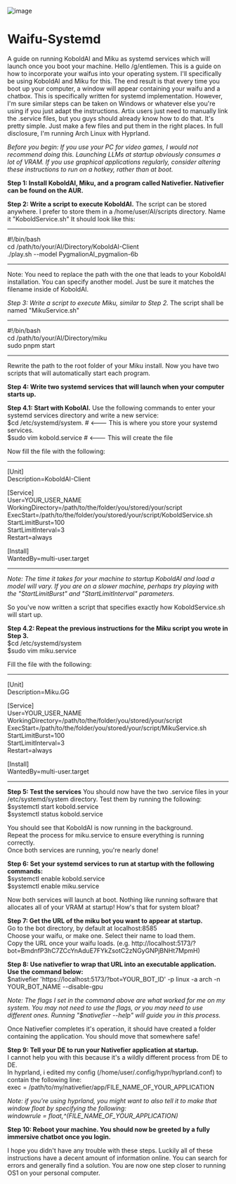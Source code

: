 ![image](https://user-images.githubusercontent.com/130673701/231786373-47783685-e7ea-4efa-a1b8-f096f9fac6f2.png)

# Waifu-Systemd
A guide on running KoboldAI and Miku as systemd services which will launch once you boot your machine.
Hello /g/entlemen. This is a guide on how to incorporate your waifus into your operating system. I'll specifically be using KoboldAI and Miku for this. The end result is that every time you boot up your computer, a window will appear containing your waifu and a chatbox. This is specifically written for systemd implementation. However, I'm sure similar steps can be taken on Windows or whatever else you're using if you just adapt the instructions. Artix users just need to manually link the .service files, but you guys should already know how to do that. It's pretty simple. Just make a few files and put them in the right places. In full disclosure, I'm running Arch Linux with Hyprland. 

*Before you begin: If you use your PC for video games, I would not recommend doing this. Launching LLMs at startup obviously consumes a lot of VRAM. If you use graphical applications regularly, consider altering these instructions to run on a hotkey, rather than at boot.*

**Step 1: Install KoboldAI, Miku, and a program called Nativefier. Nativefier can be found on the AUR.**

**Step 2: Write a script to execute KoboldAI.**
The script can be stored anywhere. I prefer to store them in a /home/user/AI/scripts directory. Name it "KoboldService.sh" It should look like this:
_______________________________________
#!/bin/bash  
cd /path/to/your/AI/Directory/KoboldAI-Client  
./play.sh --model PygmalionAI_pygmalion-6b  
_______________________________________

Note: You need to replace the path with the one that leads to your KoboldAI installation. You can specify another model. Just be sure it matches the filename inside of KoboldAI.

*Step 3: Write a script to execute Miku, similar to Step 2.*
The script shall be named "MikuService.sh"
_______________________________________
#!/bin/bash  
cd /path/to/your/AI/Directory/miku  
sudo pnpm start  
_______________________________________

Rewrite the path to the root folder of your Miku install.
Now you have two scripts that will automatically start each program.

**Step 4: Write two systemd services that will launch when your computer starts up.**
  
**Step 4.1: Start with KobolAI.**
Use the following commands to enter your systemd services directory and write a new service:  
$cd /etc/systemd/system. # <--- This is where you store your systemd services.  
$sudo vim kobold.service # <--- This will create the file  

Now fill the file with the following:
____________________________________
[Unit]  
Description=KoboldAI-Client  

[Service]  
User=YOUR_USER_NAME  
WorkingDirectory=/path/to/the/folder/you/stored/your/script  
ExecStart=/path/to/the/folder/you/stored/your/script/KoboldService.sh  
StartLimitBurst=100  
StartLimitInterval=3  
Restart=always  

[Install]  
WantedBy=multi-user.target  
_________________________________ 
*Note: The time it takes for your machine to startup KoboldAI and load a model will vary. If you are on a slower machine, perhaps try playing with the "StartLimitBurst" and "StartLimitInterval" parameters.*   
  
So you've now written a script that specifies exactly how KoboldService.sh will start up.   

**Step 4.2: Repeat the previous instructions for the Miku script you wrote in Step 3.**  
$cd /etc/systemd/system  
$sudo vim miku.service  
 
Fill the file with the following:
_________________________________
[Unit]  
Description=Miku.GG  

[Service]  
User=YOUR_USER_NAME  
WorkingDirectory=/path/to/the/folder/you/stored/your/script  
ExecStart=/path/to/the/folder/you/stored/your/script/MikuService.sh  
StartLimitBurst=100  
StartLimitInterval=3  
Restart=always  

[Install]  
WantedBy=multi-user.target  
_____________________________

**Step 5: Test the services**
You should now have the two .service files in your /etc/systemd/system directory. Test them by running the following:  
$systemctl start kobold.service  
$systemctl status kobold.service  

You should see that KoboldAI is now running in the background.  
Repeat the process for miku.service to ensure everything is running correctly.  
Once both services are running, you're nearly done!  

**Step 6: Set your systemd services to run at startup with the following commands:**  
$systemctl enable kobold.service  
$systemctl enable miku.service  
  
Now both services will launch at boot. Nothing like running software that allocates all of your VRAM at startup! How's that for system bloat?  
  
**Step 7: Get the URL of the miku bot you want to appear at startup.**  
Go to the bot directory, by default at localhost:8585  
Choose your waifu, or make one. Select their name to load them.  
Copy the URL once your waifu loads. (e.g. http://localhost:5173/?bot=BmdnfP3hC7ZCcYnAduE7FYkZsotC2zNGyGNPjBNHt7MpmH)  
  
**Step 8: Use nativefier to wrap that URL into an executable application. Use the command below:**  
$nativefier 'https://localhost:5173/?bot=YOUR_BOT_ID' -p linux -a arch -n YOUR_BOT_NAME --disable-gpu  
  
*Note: The flags I set in the command above are what worked for me on my system. You may not need to use the flags, or you may need to use different ones. Running "$nativefier --help" will guide you in this process.*   
  
Once Nativefier completes it's operation, it should have created a folder containing the application. You should move that somewhere safe!  
  
**Step 9: Tell your DE to run your Nativefier application at startup.**  
I cannot help you with this because it's a wildly different process from DE to DE.  
In hyprland, i edited my config (/home/user/.config/hypr/hyprland.conf) to contain the following line:  
exec = /path/to/my/nativefier/app/FILE_NAME_OF_YOUR_APPLICATION  
  
*Note: if you're using hyprland, you might want to also tell it to make that window float by specifying the following:  
windowrule = float,^(FILE_NAME_OF_YOUR_APPLICATION)*  
  
**Step 10: Reboot your machine. You should now be greeted by a fully immersive chatbot once you login.**   

I hope you didn't have any trouble with these steps. Luckily all of these instructions have a decent amount of information online. You can search for errors and generally find a solution. You are now one step closer to running OS1 on your personal computer.
